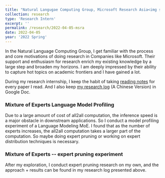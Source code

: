 ```yaml
---
title: "Natural Langugae Computing Group, Microsoft Research Asia<img src='/images/logos/msra.jpeg' height='150' width='150'>"
collection: research
type: 'Research Intern'
excerpt: ''
permalink: /research/2022-04-05-msra
date: 2022-04-05
year: '2022 Spring'
---
```


In the Natural Language Computing Group, I get familiar with the process and core motivations of doing research in Companies like Microsoft. Their support and enthusiasm for research enrich my existing knowledge by a large step and broaden my horizons. I am deeply impressed by their ability to capture hot topics on academic frontiers and I have gained a lot.

During my research internship, I keep the habit of taking [reading notes](https://docs.google.com/document/d/16uHnH7Y9P7vNmDuI8bdeHlmi_CMgokgePyY2DTInJd8/edit?usp=sharing) for every paper I read. And I also keep [my research log](https://docs.google.com/document/d/1MoaPQMQx5kj11F6MRZg99dwlQqGFX92LC3gAk2HPE8A/edit?usp=sharing) (A Chinese Version) in Google Doc.

### Mixture of Experts Language Model Profiling

Due to a large amount of cost of all2all computation, the inference speed is a major obstacle in downstream applications. So I conduct a model profiling experiment of a Language Modeling MoE. I found that as the number of experts increases, the all2all computation takes a larger part of the computation. So maybe doing expert pruning or working on expert distribution techniques is necessary.

### Mixture of Experts -- expert pruning experiment

After my exploration, I conduct expert pruning research on my own, and the approach + results can be found in my research log presented above.
